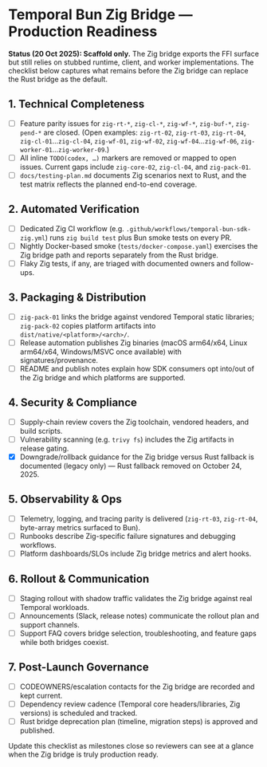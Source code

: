 # Temporal Bun Zig Bridge — Production Readiness

**Status (20 Oct 2025): Scaffold only.** The Zig bridge exports the FFI surface but still relies on stubbed runtime,
client, and worker implementations. The checklist below captures what remains before the Zig bridge can replace
the Rust bridge as the default.

## 1. Technical Completeness
- [ ] Feature parity issues for `zig-rt-*`, `zig-cl-*`, `zig-wf-*`, `zig-buf-*`, `zig-pend-*` are closed. (Open examples:
  `zig-rt-02`, `zig-rt-03`, `zig-rt-04`, `zig-cl-01`…`zig-cl-04`, `zig-wf-01`, `zig-wf-02`, `zig-wf-04`…`zig-wf-06`, `zig-worker-01`…`zig-worker-09`.)
- [ ] All inline `TODO(codex, …)` markers are removed or mapped to open issues. Current gaps include
  `zig-core-02`, `zig-cl-04`, and `zig-pack-01`.
- [ ] `docs/testing-plan.md` documents Zig scenarios next to Rust, and the test matrix reflects the planned
  end-to-end coverage.

## 2. Automated Verification
- [ ] Dedicated Zig CI workflow (e.g. `.github/workflows/temporal-bun-sdk-zig.yml`) runs `zig build test` plus Bun
  smoke tests on every PR.
- [ ] Nightly Docker-based smoke (`tests/docker-compose.yaml`) exercises the Zig bridge path and reports separately
  from the Rust bridge.
- [ ] Flaky Zig tests, if any, are triaged with documented owners and follow-ups.

## 3. Packaging & Distribution
- [ ] `zig-pack-01` links the bridge against vendored Temporal static libraries; `zig-pack-02` copies platform
  artifacts into `dist/native/<platform>/<arch>/`.
- [ ] Release automation publishes Zig binaries (macOS arm64/x64, Linux arm64/x64, Windows/MSVC once available) with
  signatures/provenance.
- [ ] README and publish notes explain how SDK consumers opt into/out of the Zig bridge and which platforms are supported.

## 4. Security & Compliance
- [ ] Supply-chain review covers the Zig toolchain, vendored headers, and build scripts.
- [ ] Vulnerability scanning (e.g. `trivy fs`) includes the Zig artifacts in release gating.
- [x] Downgrade/rollback guidance for the Zig bridge versus Rust fallback is documented (legacy only) — Rust fallback removed on October 24, 2025.

## 5. Observability & Ops
- [ ] Telemetry, logging, and tracing parity is delivered (`zig-rt-03`, `zig-rt-04`, byte-array metrics surfaced to Bun).
- [ ] Runbooks describe Zig-specific failure signatures and debugging workflows.
- [ ] Platform dashboards/SLOs include Zig bridge metrics and alert hooks.

## 6. Rollout & Communication
- [ ] Staging rollout with shadow traffic validates the Zig bridge against real Temporal workloads.
- [ ] Announcements (Slack, release notes) communicate the rollout plan and support channels.
- [ ] Support FAQ covers bridge selection, troubleshooting, and feature gaps while both bridges coexist.

## 7. Post-Launch Governance
- [ ] CODEOWNERS/escalation contacts for the Zig bridge are recorded and kept current.
- [ ] Dependency review cadence (Temporal core headers/libraries, Zig versions) is scheduled and tracked.
- [ ] Rust bridge deprecation plan (timeline, migration steps) is approved and published.

Update this checklist as milestones close so reviewers can see at a glance when the Zig bridge is truly production ready.
